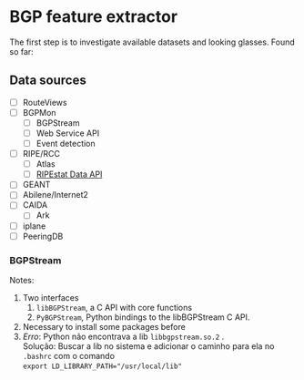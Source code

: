 # BGP feature extractor

The first step is to investigate available datasets and looking glasses.
Found so far:
## Data sources
  - [ ] RouteViews
  - [ ] BGPMon
    - [ ] BGPStream
    - [ ] Web Service API
    - [ ] Event detection
  - [ ] RIPE/RCC
    - [ ] Atlas
    - [ ] [RIPEstat Data API](https://stat.ripe.net/docs/data_api)
  - [ ] GEANT
  - [ ] Abilene/Internet2
  - [ ] CAIDA
    - [ ]  Ark
  - [ ] iplane
  - [ ] PeeringDB

### BGPStream
Notes:

1. Two interfaces
   1. `libBGPStream`, a C API with core functions
   2. `PyBGPStream`,  Python bindings to the libBGPStream C API. 
2. Necessary to install some packages before
3. *Erro*: Python não encontrava a lib `libbgpstream.so.2` . <br>Solução: Buscar a lib no sistema e adicionar o caminho para ela no `.bashrc` com o comando<br>`export LD_LIBRARY_PATH="/usr/local/lib"`
